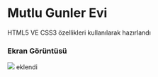 
<h1>Mutlu Gunler Evi</h1>

HTML5 VE CSS3 özellikleri kullanılarak hazırlandı

<h3>Ekran Görüntüsü</h3>

![](mgevi.gif) eklendi
